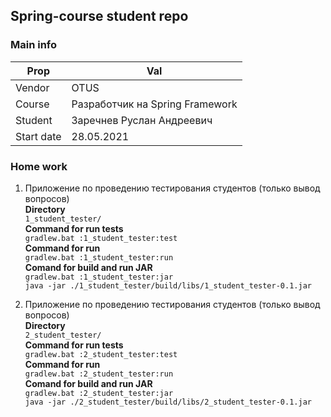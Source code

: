 ## Spring-course student repo

### Main info

| Prop  | Val |
| ------------- | ------------- |
| Vendor  | OTUS  |
| Course  | Разработчик на Spring Framework  |
| Student  | Заречнев Руслан Андреевич |
| Start date  |28.05.2021 |

### Home work

1. Приложение по проведению тестирования студентов (только вывод вопросов)</br>
   **Directory**</br>
   ```1_student_tester/```</br>
   **Command for run tests**</br>
   ```gradlew.bat :1_student_tester:test```</br>
   **Command for run**</br>
   ```gradlew.bat :1_student_tester:run```</br>
   **Comand for build and run JAR**</br>
   ```gradlew.bat :1_student_tester:jar```</br>
   ```java -jar ./1_student_tester/build/libs/1_student_tester-0.1.jar```

1. Приложение по проведению тестирования студентов (только вывод вопросов)</br>
   **Directory**</br>
   ```2_student_tester/```</br>
   **Command for run tests**</br>
   ```gradlew.bat :2_student_tester:test```</br>
   **Command for run**</br>
   ```gradlew.bat :2_student_tester:run```</br>
   **Comand for build and run JAR**</br>
   ```gradlew.bat :2_student_tester:jar```</br>
   ```java -jar ./2_student_tester/build/libs/2_student_tester-0.1.jar```